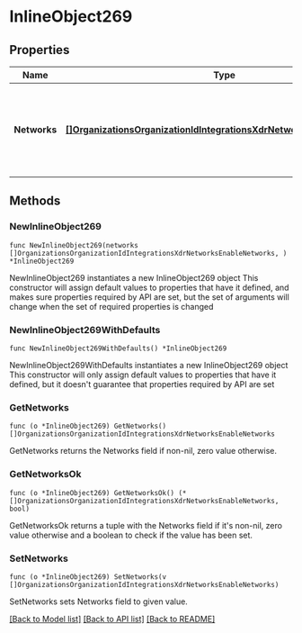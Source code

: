 # InlineObject269

## Properties

Name | Type | Description | Notes
------------ | ------------- | ------------- | -------------
**Networks** | [**[]OrganizationsOrganizationIdIntegrationsXdrNetworksEnableNetworks**](OrganizationsOrganizationIdIntegrationsXdrNetworksEnableNetworks.md) | List containing the network ID and the product type to enable XDR on | 

## Methods

### NewInlineObject269

`func NewInlineObject269(networks []OrganizationsOrganizationIdIntegrationsXdrNetworksEnableNetworks, ) *InlineObject269`

NewInlineObject269 instantiates a new InlineObject269 object
This constructor will assign default values to properties that have it defined,
and makes sure properties required by API are set, but the set of arguments
will change when the set of required properties is changed

### NewInlineObject269WithDefaults

`func NewInlineObject269WithDefaults() *InlineObject269`

NewInlineObject269WithDefaults instantiates a new InlineObject269 object
This constructor will only assign default values to properties that have it defined,
but it doesn't guarantee that properties required by API are set

### GetNetworks

`func (o *InlineObject269) GetNetworks() []OrganizationsOrganizationIdIntegrationsXdrNetworksEnableNetworks`

GetNetworks returns the Networks field if non-nil, zero value otherwise.

### GetNetworksOk

`func (o *InlineObject269) GetNetworksOk() (*[]OrganizationsOrganizationIdIntegrationsXdrNetworksEnableNetworks, bool)`

GetNetworksOk returns a tuple with the Networks field if it's non-nil, zero value otherwise
and a boolean to check if the value has been set.

### SetNetworks

`func (o *InlineObject269) SetNetworks(v []OrganizationsOrganizationIdIntegrationsXdrNetworksEnableNetworks)`

SetNetworks sets Networks field to given value.



[[Back to Model list]](../README.md#documentation-for-models) [[Back to API list]](../README.md#documentation-for-api-endpoints) [[Back to README]](../README.md)


